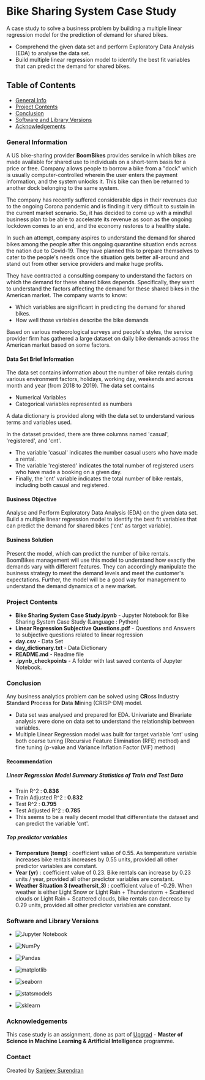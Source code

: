 # Bike Sharing System Case Study
A case study to solve a business problem by building a multiple linear regression model for the prediction of demand for shared bikes.
* Comprehend the given data set and perform Exploratory Data Analysis (EDA) to analyse the data set.
* Build multiple linear regression model to identify the best fit variables that can predict the demand for shared bikes.

## Table of Contents
* [General Info](#general-information)
* [Project Contents](#project-contents)
* [Conclusion](#conclusion)
* [Software and Library Versions](#software-and-library-versions)
* [Acknowledgements](#acknowledgements)

### General Information
A US bike-sharing provider **BoomBikes** provides service in which bikes are made available for shared use to individuals on a short-term basis for a price or free. Company allows people to borrow a bike from a "dock" which is usually computer-controlled wherein the user enters the payment information, and the system unlocks it. This bike can then be returned to another dock belonging to the same system.

The company has recently suffered considerable dips in their revenues due to the ongoing Corona pandemic and is finding it very difficult to sustain in the current market scenario. So, it has decided to come up with a mindful business plan to be able to accelerate its revenue as soon as the ongoing lockdown comes to an end, and the economy restores to a healthy state.

In such an attempt, company aspires to understand the demand for shared bikes among the people after this ongoing quarantine situation ends across the nation due to Covid-19. They have planned this to prepare themselves to cater to the people's needs once the situation gets better all-around and stand out from other service providers and make huge profits.

They have contracted a consulting company to understand the factors on which the demand for these shared bikes depends. Specifically, they want to understand the factors affecting the demand for these shared bikes in the American market. The company wants to know:
* Which variables are significant in predicting the demand for shared bikes.
* How well those variables describe the bike demands

Based on various meteorological surveys and people's styles, the service provider firm has gathered a large dataset on daily bike demands across the American market based on some factors.

#### Data Set Brief Information
The data set contains information about the number of bike rentals during various environment factors, holidays, working day, weekends and across month and year (from 2018 to 2019). The data set contains
* Numerical Variables
* Categorical variables represented as numbers

A data dictionary is provided along with the data set to understand various terms and variables used.

In the dataset provided, there are three columns named 'casual', 'registered', and 'cnt'.
* The variable 'casual' indicates the number casual users who have made a rental.
* The variable 'registered' indicates the total number of registered users who have made a booking on a given day.
* Finally, the 'cnt' variable indicates the total number of bike rentals, including both casual and registered.

#### Business Objective
Analyse and Perform Exploratory Data Analysis (EDA) on the given data set. Build a multiple linear regression model to identify the best fit variables that can predict the demand for shared bikes ('cnt' as target variable).

#### Business Solution
Present the model, which can predict the number of bike rentals. BoomBikes management will use this model to understand how exactly the demands vary with different features. They can accordingly manipulate the business strategy to meet the demand levels and meet the customer's expectations. Further, the model will be a good way for management to understand the demand dynamics of a new market.


### Project Contents
* **Bike Sharing System Case Study.ipynb** - Jupyter Notebook for Bike Sharing System Case Study (Language : Python)
* **Linear Regression Subjective Questions.pdf** - Questions and Answers to subjective questions related to linear regression
* **day.csv** - Data Set
* **day_dictionary.txt** - Data Dictionary
* **README.md** - Readme file
* **.ipynb_checkpoints** - A folder with last saved contents of Jupyter Notebook.


### Conclusion
Any business analytics problem can be solved using **CR**oss **I**ndustry **S**tandard **P**rocess for **D**ata **M**ining (CRISP-DM) model.
* Data set was analysed and prepared for EDA. Univariate and Bivariate analysis were done on data set to understand the relationship between variables.
* Multiple Linear Regression model was built for target variable 'cnt' using both coarse tuning (Recursive Feature Elimination (RFE) method) and fine tuning (p-value and Variance Inflation Factor (VIF) method)

#### Recommendation
##### Linear Regression Model Summary Statistics of Train and Test Data
* Train R^2 : **0.836**
* Train Adjusted R^2 : **0.832**
* Test R^2 : **0.795**
* Test Adjusted R^2 : **0.785**
* This seems to be a really decent model that differentiate the dataset and can predict the variable 'cnt'.

##### Top predictor variables
* **Temperature (temp)** : coefficient value of 0.55. As temperature variable increases bike rentals increases by 0.55 units, provided all other predictor variables are constant.
* **Year (yr)** : coefficient value of 0.23. Bike rentals can increase by 0.23 units / year, provided all other predictor variables are constant.
* **Weather Situation 3 (weathersit_3)** : coefficient value of -0.29. When weather is either Light Snow or Light Rain + Thunderstorm + Scattered clouds or Light Rain + Scattered clouds, bike rentals can decrease by 0.29 units, provided all other predictor variables are constant.


### Software and Library Versions
* ![Jupyter Notebook](https://img.shields.io/static/v1?label=Jupyter%20Notebook&message=4.9.2&color=blue&labelColor=grey)

* ![NumPy](https://img.shields.io/static/v1?label=numpy&message=1.21.5&color=blue&labelColor=grey)

* ![Pandas](https://img.shields.io/static/v1?label=pandas&message=1.4.2&color=blue&labelColor=grey)

* ![matplotlib](https://img.shields.io/static/v1?label=matplotlib&message=3.5.1&color=blue&labelColor=grey)

* ![seaborn](https://img.shields.io/static/v1?label=seaborn&message=0.11.2&color=blue&labelColor=grey)

* ![statsmodels](https://img.shields.io/static/v1?label=statsmodels&message=0.13.2&color=blue&labelColor=grey)

* ![sklearn](https://img.shields.io/static/v1?label=sklearn&message=1.0.2&color=blue&labelColor=grey)


### Acknowledgements
This case study is an assignment, done as part of [Upgrad](https://www.upgrad.com/ ) - **Master of Science in Machine Learning & Artificial Intelligence** programme.


### Contact
Created by [Sanjeev Surendran](https://github.com/Sanjeev-Surendran)


<!-- ## License -->
<!-- This project is not a open source and sharing the project files is prohibited. -->
